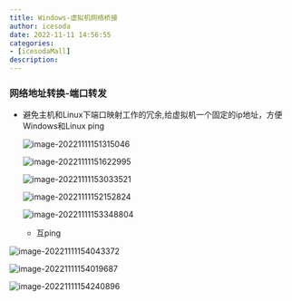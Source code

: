 ```yaml
---
title: Windows-虚拟机网络桥接
author: icesoda
date: 2022-11-11 14:56:55
categories:
- [icesodaMall]
description:
---
```


### 网络地址转换-端口转发

- 避免主机和Linux下端口映射工作的冗余,给虚拟机一个固定的ip地址，方便Windows和Linux  ping

  ![image-20221111151315046](https://cdn.jsdelivr.net/gh/icesoda105/PicgoWorkspace/img/image-20221111151315046.png)

  ![image-20221111151622995](https://cdn.jsdelivr.net/gh/icesoda105/PicgoWorkspace/img/image-20221111151622995.png)

  ![image-20221111153033521](https://cdn.jsdelivr.net/gh/icesoda105/PicgoWorkspace/img/image-20221111153033521.png)

  ![image-20221111152152824](https://cdn.jsdelivr.net/gh/icesoda105/PicgoWorkspace/img/image-20221111152152824.png)

  ![image-20221111153348804](https://cdn.jsdelivr.net/gh/icesoda105/PicgoWorkspace/img/image-20221111153348804.png)

  - 互ping

![image-20221111154043372](https://cdn.jsdelivr.net/gh/icesoda105/PicgoWorkspace/img/image-20221111154043372.png)

  ![image-20221111154019687](https://cdn.jsdelivr.net/gh/icesoda105/PicgoWorkspace/img/image-20221111154019687.png)

![image-20221111154240896](https://cdn.jsdelivr.net/gh/icesoda105/PicgoWorkspace/img/image-20221111154240896.png)